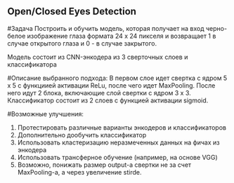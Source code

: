## Open/Closed Eyes Detection

#Задача
Построить и обучить модель, которая получает на вход черно-белое изображение глаза формата 24 x 24 пикселя и возвращает 1 в случае открытого глаза и 0 - в случае закрытого.

Модель состоит из CNN-энкодера из 3 сверточных слоев и классификатора

#Описание выбранного подхода:
В первом слое идет свертка с ядром 5 x 5 с функциией активации ReLu, после чего идет MaxPooling.
После него идут 2 блока, включающие слой свертки с ядром 3 x 3.
Классификатор состоит из 2 слоев с функцией активации sigmoid.


#Возможные улучшения:
1. Протестировать различные варианты энкодеров и классификаторов
2. Дополнительно дообучить классификатор
3. Использовать кластеризацию неразмеченных данных на фичах из энкодера
4. Использовать трансферное обучение (например, на основе VGG)
5. Возможно, понижать размер output-а свертки не за счет MaxPooling-а, а через увеличение stirde.
